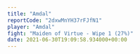 ```yaml
---
title: "Amdal"
reportCode: "2dxwMnYH37rFJfN1"
player: "Amdal"
fight: "Maiden of Virtue - Wipe 1 (27%)"
date: 2021-06-30T19:09:58.934000+00:00
---
```

